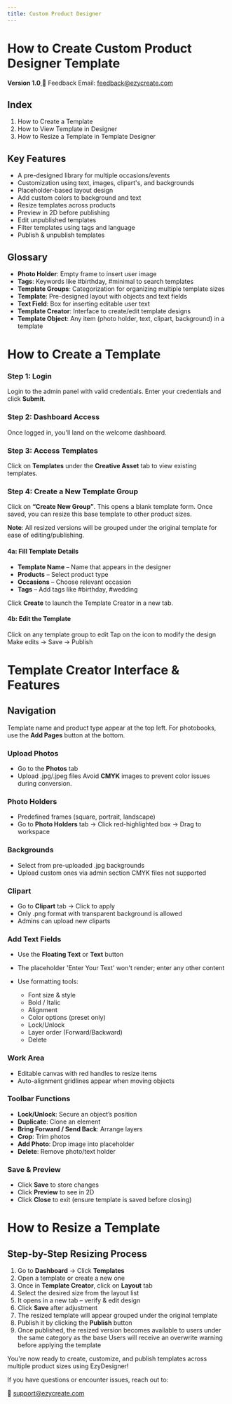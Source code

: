```yaml
---
title: Custom Product Designer
---
```

# **How to Create Custom Product Designer Template**

**Version 1.0**[
](https://admin.ezycreate.com) 📩 Feedback Email: feedback@ezycreate.com



## **Index**

1. How to Create a Template
2. How to View Template in Designer
3. How to Resize a Template in Template Designer

## **Key Features**

* A pre-designed library for multiple occasions/events
* Customization using text, images, clipart's, and backgrounds
* Placeholder-based layout design
* Add custom colors to background and text
* Resize templates across products
* Preview in 2D before publishing
* Edit unpublished templates
* Filter templates using tags and language
* Publish & unpublish templates

## **Glossary**

* **Photo Holder**: Empty frame to insert user image
* **Tags**: Keywords like #birthday, #minimal to search templates
* **Template Groups**: Categorization for organizing multiple template sizes
* **Template**: Pre-designed layout with objects and text fields
* **Text Field**: Box for inserting editable user text
* **Template Creator**: Interface to create/edit template designs
* **Template Object**: Any item (photo holder, text, clipart, background) in a template

# **How to Create a Template**

### **Step 1: Login**


Login to the admin panel with valid credentials.
[
](https://admin.ezycreate.com) Enter your credentials and click **Submit**.

### **Step 2: Dashboard Access**

Once logged in, you'll land on the welcome dashboard.

### **Step 3: Access Templates**

Click on **Templates** under the **Creative Asset** tab to view existing templates.

### **Step 4: Create a New Template Group**

Click on **“Create New Group”**.
 This opens a blank template form. Once saved, you can resize this base template to other product sizes.

**Note**: All resized versions will be grouped under the original template for ease of editing/publishing.

#### **4a: Fill Template Details**

* **Template Name** – Name that appears in the designer
* **Products** – Select product type
* **Occasions** – Choose relevant occasion
* **Tags** – Add tags like #birthday, #wedding

Click **Create** to launch the Template Creator in a new tab.

#### **4b: Edit the Template**

Click on any template group to edit
 Tap on the icon to modify the design
 Make edits → Save → Publish

# **Template Creator Interface & Features**

## **Navigation**

Template name and product type appear at the top left.
 For photobooks, use the **Add Pages** button at the bottom.

### **Upload Photos**

* Go to the **Photos** tab
* Upload .jpg/.jpeg files
   Avoid **CMYK** images to prevent color issues during conversion.

### **Photo Holders**

* Predefined frames (square, portrait, landscape)
* Go to **Photo Holders** tab → Click red-highlighted box → Drag to workspace

### **Backgrounds**

* Select from pre-uploaded .jpg backgrounds
* Upload custom ones via admin section
    CMYK files not supported

### **Clipart**

* Go to **Clipart** tab → Click to apply
* Only .png format with transparent background is allowed
* Admins can upload new cliparts

### **Add Text Fields**

* Use the **Floating Text** or **Text** button
* The placeholder 'Enter Your Text' won't render; enter any other content
* Use formatting tools:

  * Font size & style
  * Bold / Italic
  * Alignment
  * Color options (preset only)
  * Lock/Unlock
  * Layer order (Forward/Backward)
  * Delete

### **Work Area**

* Editable canvas with red handles to resize items
* Auto-alignment gridlines appear when moving objects

### **Toolbar Functions**

* **Lock/Unlock**: Secure an object’s position
* **Duplicate**: Clone an element
* **Bring Forward / Send Back**: Arrange layers
* **Crop**: Trim photos
* **Add Photo**: Drop image into placeholder
* **Delete**: Remove photo/text holder

### **Save & Preview**

* Click **Save** to store changes
* Click **Preview** to see in 2D
* Click **Close** to exit (ensure template is saved before closing)

# **How to Resize a Template**

## **Step-by-Step Resizing Process**

1. Go to **Dashboard** → Click **Templates**
2. Open a template or create a new one
3. Once in **Template Creator**, click on **Layout** tab
4. Select the desired size from the layout list
5. It opens in a new tab – verify & edit design
6. Click **Save** after adjustment
7. The resized template will appear grouped under the original template
8. Publish it by clicking the **Publish** button
9. Once published, the resized version becomes available to users under the same category as the base
   Users will receive an overwrite warning before applying the template

You're now ready to create, customize, and publish templates across multiple product sizes using EzyDesigner!

If you have questions or encounter issues, reach out to:

 📩 support@ezycreate.com
